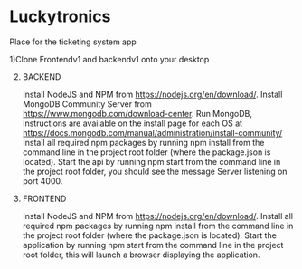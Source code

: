 # Luckytronics

Place for the ticketing system app

1)Clone Frontendv1 and backendv1 onto your desktop

2) BACKEND

    Install NodeJS and NPM from  https://nodejs.org/en/download/.
    Install MongoDB Community Server from  https://www.mongodb.com/download-center.
    Run MongoDB, instructions are available on the install page for each OS at https://docs.mongodb.com/manual/administration/install-community/
    Install all required npm packages by running npm install from the command line in the project root folder (where the package.json is located).
    Start the api by running npm start from the command line in the project root folder, you should see the message Server listening on port 4000.

3) FRONTEND

    Install NodeJS and NPM from https://nodejs.org/en/download/.
    Install all required npm packages by running npm install from the command line in the project root folder (where the package.json is located).
    Start the application by running npm start from the command line in the project root folder, this will launch a browser displaying the application.

